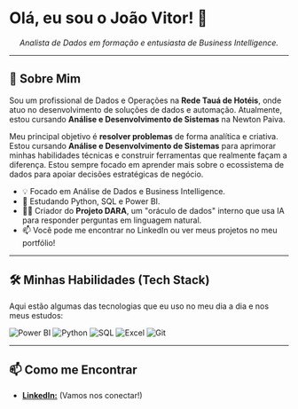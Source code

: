 # Olá, eu sou o João Vitor! 👋

<p align="center">
  <em>Analista de Dados em formação e entusiasta de Business Intelligence.</em>
</p>

---

## 🚀 Sobre Mim

Sou um profissional de Dados e Operações na **Rede Tauá de Hotéis**, onde atuo no desenvolvimento de soluções de dados e automação. Atualmente, estou cursando **Análise e Desenvolvimento de Sistemas** na Newton Paiva.

Meu principal objetivo é **resolver problemas** de forma analítica e criativa. Estou cursando **Análise e Desenvolvimento de Sistemas** para aprimorar minhas habilidades técnicas e construir ferramentas que realmente façam a diferença. Estou sempre focado em aprender mais sobre o ecossistema de dados para apoiar decisões estratégicas de negócio.

* 💡 Focado em Análise de Dados e Business Intelligence.
* 🐍 Estudando Python, SQL e Power BI.
* 👨‍💻 Criador do **Projeto DARA**, um "oráculo de dados" interno que usa IA para responder perguntas em linguagem natural.
* 📫 Você pode me encontrar no LinkedIn ou ver meus projetos no meu portfólio!

---

## 🛠️ Minhas Habilidades (Tech Stack)

Aqui estão algumas das tecnologias que eu uso no meu dia a dia e nos meus estudos:

<p align="left">
  <img src="https://img.shields.io/badge/Power%20BI-F2C811?style=for-the-badge&logo=powerbi&logoColor=black" alt="Power BI"/>
  <img src="https://img.shields.io/badge/Python-3776AB?style=for-the-badge&logo=python&logoColor=white" alt="Python"/>
  <img src="https://img.shields.io/badge/SQL-025E8C?style=for-the-badge&logo=postgresql&logoColor=white" alt="SQL"/>
  <img src="https://img.shields.io/badge/Microsoft_Excel-217346?style=for-the-badge&logo=microsoft-excel&logoColor=white" alt="Excel"/>
  <img src="https://img.shields.io/badge/Git-E34F26?style=for-the-badge&logo=git&logoColor=white" alt="Git"/>
</p>

---

## 📫 Como me Encontrar

* <a href="https://www.linkedin.com/in/jo%C3%A3o-vitor-5b8838358" target="_blank" rel="noopener noreferrer"><strong>LinkedIn:</strong></a> (Vamos nos conectar!)
